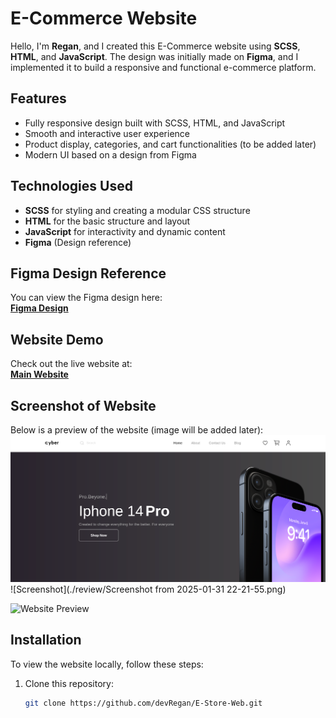 # E-Commerce Website

Hello, I'm **Regan**, and I created this E-Commerce website using **SCSS**, **HTML**, and **JavaScript**. The design was initially made on **Figma**, and I implemented it to build a responsive and functional e-commerce platform.

## Features
- Fully responsive design built with SCSS, HTML, and JavaScript
- Smooth and interactive user experience
- Product display, categories, and cart functionalities (to be added later)
- Modern UI based on a design from Figma

## Technologies Used
- **SCSS** for styling and creating a modular CSS structure
- **HTML** for the basic structure and layout
- **JavaScript** for interactivity and dynamic content
- **Figma** (Design reference)

## Figma Design Reference
You can view the Figma design here:  
[**Figma Design**](https://www.figma.com/design/IWlMDd30NN8GnxJi5I4iQl/E-Store---Mobile%2Fweb-(Community)-(Copy)?node-id=2607-6390&p=f&t=kAMj16raP45ccOlr-0)

## Website Demo
Check out the live website at:  
[**Main Website**](https://devregan.github.io/E-Store-Web/)

## Screenshot of Website
Below is a preview of the website (image will be added later):
![Screenshot](./review/Screenshot%20from%202025-01-31%2022-21-37.png)
![Screenshot](./review/Screenshot from 2025-01-31 22-21-55.png)

![Website Preview](#)

## Installation

To view the website locally, follow these steps:

1. Clone this repository:
   ```bash
   git clone https://github.com/devRegan/E-Store-Web.git
